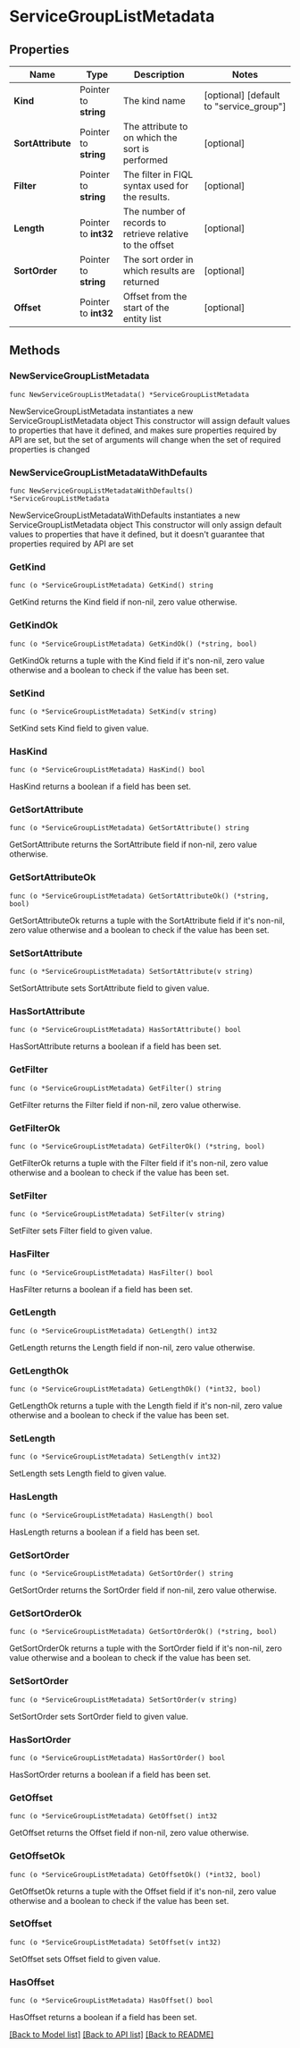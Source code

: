 # ServiceGroupListMetadata

## Properties

Name | Type | Description | Notes
------------ | ------------- | ------------- | -------------
**Kind** | Pointer to **string** | The kind name | [optional] [default to "service_group"]
**SortAttribute** | Pointer to **string** | The attribute to on which the sort is performed | [optional] 
**Filter** | Pointer to **string** | The filter in FIQL syntax used for the results. | [optional] 
**Length** | Pointer to **int32** | The number of records to retrieve relative to the offset | [optional] 
**SortOrder** | Pointer to **string** | The sort order in which results are returned | [optional] 
**Offset** | Pointer to **int32** | Offset from the start of the entity list | [optional] 

## Methods

### NewServiceGroupListMetadata

`func NewServiceGroupListMetadata() *ServiceGroupListMetadata`

NewServiceGroupListMetadata instantiates a new ServiceGroupListMetadata object
This constructor will assign default values to properties that have it defined,
and makes sure properties required by API are set, but the set of arguments
will change when the set of required properties is changed

### NewServiceGroupListMetadataWithDefaults

`func NewServiceGroupListMetadataWithDefaults() *ServiceGroupListMetadata`

NewServiceGroupListMetadataWithDefaults instantiates a new ServiceGroupListMetadata object
This constructor will only assign default values to properties that have it defined,
but it doesn't guarantee that properties required by API are set

### GetKind

`func (o *ServiceGroupListMetadata) GetKind() string`

GetKind returns the Kind field if non-nil, zero value otherwise.

### GetKindOk

`func (o *ServiceGroupListMetadata) GetKindOk() (*string, bool)`

GetKindOk returns a tuple with the Kind field if it's non-nil, zero value otherwise
and a boolean to check if the value has been set.

### SetKind

`func (o *ServiceGroupListMetadata) SetKind(v string)`

SetKind sets Kind field to given value.

### HasKind

`func (o *ServiceGroupListMetadata) HasKind() bool`

HasKind returns a boolean if a field has been set.

### GetSortAttribute

`func (o *ServiceGroupListMetadata) GetSortAttribute() string`

GetSortAttribute returns the SortAttribute field if non-nil, zero value otherwise.

### GetSortAttributeOk

`func (o *ServiceGroupListMetadata) GetSortAttributeOk() (*string, bool)`

GetSortAttributeOk returns a tuple with the SortAttribute field if it's non-nil, zero value otherwise
and a boolean to check if the value has been set.

### SetSortAttribute

`func (o *ServiceGroupListMetadata) SetSortAttribute(v string)`

SetSortAttribute sets SortAttribute field to given value.

### HasSortAttribute

`func (o *ServiceGroupListMetadata) HasSortAttribute() bool`

HasSortAttribute returns a boolean if a field has been set.

### GetFilter

`func (o *ServiceGroupListMetadata) GetFilter() string`

GetFilter returns the Filter field if non-nil, zero value otherwise.

### GetFilterOk

`func (o *ServiceGroupListMetadata) GetFilterOk() (*string, bool)`

GetFilterOk returns a tuple with the Filter field if it's non-nil, zero value otherwise
and a boolean to check if the value has been set.

### SetFilter

`func (o *ServiceGroupListMetadata) SetFilter(v string)`

SetFilter sets Filter field to given value.

### HasFilter

`func (o *ServiceGroupListMetadata) HasFilter() bool`

HasFilter returns a boolean if a field has been set.

### GetLength

`func (o *ServiceGroupListMetadata) GetLength() int32`

GetLength returns the Length field if non-nil, zero value otherwise.

### GetLengthOk

`func (o *ServiceGroupListMetadata) GetLengthOk() (*int32, bool)`

GetLengthOk returns a tuple with the Length field if it's non-nil, zero value otherwise
and a boolean to check if the value has been set.

### SetLength

`func (o *ServiceGroupListMetadata) SetLength(v int32)`

SetLength sets Length field to given value.

### HasLength

`func (o *ServiceGroupListMetadata) HasLength() bool`

HasLength returns a boolean if a field has been set.

### GetSortOrder

`func (o *ServiceGroupListMetadata) GetSortOrder() string`

GetSortOrder returns the SortOrder field if non-nil, zero value otherwise.

### GetSortOrderOk

`func (o *ServiceGroupListMetadata) GetSortOrderOk() (*string, bool)`

GetSortOrderOk returns a tuple with the SortOrder field if it's non-nil, zero value otherwise
and a boolean to check if the value has been set.

### SetSortOrder

`func (o *ServiceGroupListMetadata) SetSortOrder(v string)`

SetSortOrder sets SortOrder field to given value.

### HasSortOrder

`func (o *ServiceGroupListMetadata) HasSortOrder() bool`

HasSortOrder returns a boolean if a field has been set.

### GetOffset

`func (o *ServiceGroupListMetadata) GetOffset() int32`

GetOffset returns the Offset field if non-nil, zero value otherwise.

### GetOffsetOk

`func (o *ServiceGroupListMetadata) GetOffsetOk() (*int32, bool)`

GetOffsetOk returns a tuple with the Offset field if it's non-nil, zero value otherwise
and a boolean to check if the value has been set.

### SetOffset

`func (o *ServiceGroupListMetadata) SetOffset(v int32)`

SetOffset sets Offset field to given value.

### HasOffset

`func (o *ServiceGroupListMetadata) HasOffset() bool`

HasOffset returns a boolean if a field has been set.


[[Back to Model list]](../README.md#documentation-for-models) [[Back to API list]](../README.md#documentation-for-api-endpoints) [[Back to README]](../README.md)


